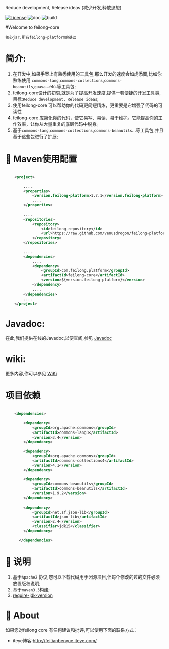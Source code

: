 Reduce development, Release ideas (减少开发,释放思想)

[![License](http://img.shields.io/:license-apache-blue.svg)](http://www.apache.org/licenses/LICENSE-2.0.html)
![doc](https://img.shields.io/badge/docs-78.1%25-green.svg "doc") 
![build](https://img.shields.io/wercker/ci/wercker/docs.svg "build") 


#Welcome to feilong-core

`核心jar,所有feilong-platform的基础`

# 简介:

1. 在开发中,如果手案上有熟悉使用的工具包,那么开发的速度会如虎添翼,比如你熟练使用 `commons-lang`,`commons-collections`,`commons-beanutils`,`guava`...etc.等工具包;
1. feilong-core设计的初衷,就是为了提高开发速度,提供一套便捷的开发工具类,目标:`Reduce development, Release ideas`;
1. 使用feilong-core 可以帮助你的代码更简短精炼，更重要是它增强了代码的可读性
1. feilong-core 库简化你的代码，使它易写、易读、易于维护。它能提高你的工作效率，让你从大量重复的底层代码中脱身。
1. 基于`commons-lang`,`commons-collections`,`commons-beanutils`...等工具包,并且基于这些包进行了扩展;


# :dragon: Maven使用配置

```XML

	<project>
	
		....
		<properties>
			<version.feilong-platform>1.7.1</version.feilong-platform>
			....
		</properties>
		
		....
		<repositories>
			<repository>
				<id>feilong-repository</id>
				<url>https://raw.github.com/venusdrogon/feilong-platform/repository</url>
			</repository>
		</repositories>
		
		....
		<dependencies>
			....
			<dependency>
				<groupId>com.feilong.platform</groupId>
				<artifactId>feilong-core</artifactId>
				<version>${version.feilong-platform}</version>
			</dependency>
			....
		</dependencies>
		....
	</project>
```

# Javadoc:
在此,我们提供在线的Javadoc,以便查阅,参见 [Javadoc](http://venusdrogon.github.io/feilong-platform/javadocs/feilong-core/) 

# wiki:
更多内容,你可以参见 [WiKi](https://github.com/venusdrogon/feilong-core/wiki) 


# 项目依赖

```XML

	<dependencies>
	
	    <dependency>
			<groupId>org.apache.commons</groupId>
			<artifactId>commons-lang3</artifactId>
			<version>3.4</version>
	    </dependency>
	    
	    <dependency>
			<groupId>org.apache.commons</groupId>
			<artifactId>commons-collections4</artifactId>
			<version>4.1</version>
	    </dependency>
	    
	    <dependency>
			<groupId>commons-beanutils</groupId>
			<artifactId>commons-beanutils</artifactId>
			<version>1.9.2</version>
	    </dependency>
	    
	    <dependency>
			<groupId>net.sf.json-lib</groupId>
			<artifactId>json-lib</artifactId>
			<version>2.4</version>
			<classifier>jdk15</classifier>
	    </dependency>
	    
	  </dependencies>
```


# :memo: 说明

1. 基于`Apache2` 协议,您可以下载代码用于闭源项目,但每个修改的过的文件必须放置版权说明;
1. 基于`maven3.3`构建;
1. [require-jdk-version](https://github.com/venusdrogon/feilong-core/wiki/require-jdk-version)


# :panda_face: About

如果您对feilong core 有任何建议和批评,可以使用下面的联系方式：

* iteye博客:http://feitianbenyue.iteye.com/